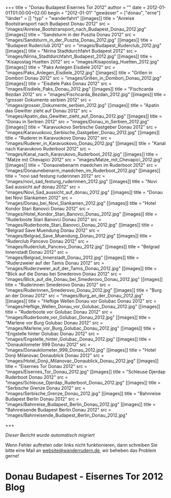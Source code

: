 +++
title = "Donau Budapest Eisernes Tor 2012"
author = ""
date = 2012-01-01T01:00:00+02:00
begin = "2012-01-01"
"gewässer" = ["donau", "erne"]
"länder" = []
"typ" = "wanderfahrt"
[[images]]
title = "Anreise Bootstransport nach Budapest Donau 2012"
src = "images/Anreise_Bootstransport_nach_Budapest_Donau_2012.jpg"
[[images]]
title = "Sandsturm in der Puszta Donau 2012"
src = "images/Sandsturm_in_der_Puszta_Donau_2012.jpg"
[[images]]
title = "Budapest Ruderclub 2012"
src = "images/Budapest_Ruderclub_2012.jpg"
[[images]]
title = "Nirina Stadtdurchfahrt Budapest 2012"
src = "images/Nirina_Stadtdurchfahrt_Budapest_2012.jpg"
[[images]]
title = "Kisapostag Huetten 2012"
src = "images/Kisapostag_Huetten_2012.jpg"
[[images]]
title = "Paks Anlegen Eisdiele 2012"
src = "images/Paks_Anlegen_Eisdiele_2012.jpg"
[[images]]
title = "Grillen in Dombori Donau 2012"
src = "images/Grillen_in_Dombori_Donau_2012.jpg"
[[images]]
title = "Eisdiele Paks Donau 2012"
src = "images/Eisdiele_Paks_Donau_2012.jpg"
[[images]]
title = "Fischcarda Bezdan 2012"
src = "images/Fischcarda_Bezdan_2012.jpg"
[[images]]
title = "grosser Dokumente serbien 2012"
src = "images/grosser_Dokumente_serbien_2012.jpg"
[[images]]
title = "Apatin das Gewitter zieht auf Donau 2012"
src = "images/Apatin_das_Gewitter_zieht_auf_Donau_2012.jpg"
[[images]]
title = "Donau in Serbien 2012"
src = "images/Donau_in_Serbien_2012.jpg"
[[images]]
title = "Karavuokovo Serbische Gastgeber Donau 2012"
src = "images/Karavuokovo_Serbische_Gastgeber_Donau_2012.jpg"
[[images]]
title = "Ruderer in Karavuokovo Donau 2012"
src = "images/Ruderer_in_Karavuokovo_Donau_2012.jpg"
[[images]]
title = "Kanal nach Karavukovo Ruderboot 2012"
src = "images/Kanal_nach_Karavukovo_Ruderboot_2012.jpg"
[[images]]
title = "Matze mit Chevapici 2012"
src = "images/Matze_mit_Chevapici_2012.jpg"
[[images]]
title = "Donaunebenarm maedchen im Ruderboot 2012"
src = "images/Donaunebenarm_maedchen_im_Ruderboot_2012.jpg"
[[images]]
title = "novi sad festung ruderinnen 2012"
src = "images/novi_sad_festung_ruderinnen_2012.jpg"
[[images]]
title = "Novi Sad aussicht auf donau 2012"
src = "images/Novi_Sad_aussicht_auf_donau_2012.jpg"
[[images]]
title = "Donau bei Novi Slankamen 2012"
src = "images/Donau_bei_Novi_Slankamen_2012.jpg"
[[images]]
title = "Hotel Kondor Stari Banovci Donau 2012"
src = "images/Hotel_Kondor_Stari_Banovci_Donau_2012.jpg"
[[images]]
title = "Ruderboote Stari Banovci Donau 2012"
src = "images/Ruderboote_Stari_Banovci_Donau_2012.jpg"
[[images]]
title = "Belgrad Save Muendung Donau 2012"
src = "images/Belgrad_Save_Muendung_Donau_2012.jpg"
[[images]]
title = "Ruderclub Pancevo Donau 2012"
src = "images/Ruderclub_Pancevo_Donau_2012.jpg"
[[images]]
title = "Belgrad Innenstadt Donau 2012"
src = "images/Belgrad_Innenstadt_Donau_2012.jpg"
[[images]]
title = "Ruderzweier auf der Tamis Donau 2012"
src = "images/Ruderzweier_auf_der_Tamis_Donau_2012.jpg"
[[images]]
title = "Blick auf die Donau bei Smederovo Donau 2012"
src = "images/Blick_auf_die_Donau_bei_Smederovo_Donau_2012.jpg"
[[images]]
title = "Ruderinnen Smederovo Donau 2012"
src = "images/Ruderinnen_Smederovo_Donau_2012.jpg"
[[images]]
title = "Burg an der Donau 2012"
src = "images/Burg_an_der_Donau_2012.jpg"
[[images]]
title = "Heftige Wellen Donau vor Golubac Donau 2012"
src = "images/Heftige_Wellen_Donau_vor_Golubac_Donau_2012.jpg"
[[images]]
title = "Ruderboote vor Golubac Donau 2012"
src = "images/Ruderboote_vor_Golubac_Donau_2012.jpg"
[[images]]
title = "Marlene vor Burg Golubac Donau 2012"
src = "images/Marlene_vor_Burg_Golubac_Donau_2012.jpg"
[[images]]
title = "Engstelle hinter Golubac Donau 2012"
src = "images/Engstelle_hinter_Golubac_Donau_2012.jpg"
[[images]]
title = "Donaukilometer 999 Donau 2012"
src = "images/Donaukilometer_999_Donau_2012.jpg"
[[images]]
title = "Hotel Donji Milanovac Donaublick Donau 2012"
src = "images/Hotel_Donji_Milanovac_Donaublick_Donau_2012.jpg"
[[images]]
title = "Eisernes Tor Donau 2012"
src = "images/Eisernes_Tor_Donau_2012.jpg"
[[images]]
title = "Schleuse Djerdap Ruderboot Donau 2012"
src = "images/Schleuse_Djerdap_Ruderboot_Donau_2012.jpg"
[[images]]
title = "Serbische Grenze Donau 2012"
src = "images/Serbische_Grenze_Donau_2012.jpg"
[[images]]
title = "Bahnreise Budapest Berlin Donau 2012"
src = "images/Bahnreise_Budapest_Berlin_Donau_2012.jpg"
[[images]]
title = "Bahnreisende Budapest Berlin Donau 2012"
src = "images/Bahnreisende_Budapest_Berlin_Donau_2012.jpg"

+++


*Dieser Bericht wurde automatisch migriert*

Wenn Fehler auftreten oder links nicht funktionieren, dann schreiben Sie bitte eine Mail an website@wanderrudern.de, wir beheben das Problem gerne!



# Donau Budapest - Eisernes Tor 2012 Blog


